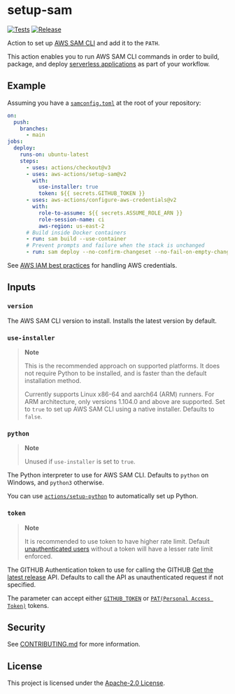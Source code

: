 # setup-sam

[![Tests](https://github.com/aws-actions/setup-sam/actions/workflows/test.yml/badge.svg)](https://github.com/aws-actions/setup-sam/actions/workflows/test.yml)
[![Release](https://github.com/aws-actions/setup-sam/actions/workflows/release.yml/badge.svg)](https://github.com/aws-actions/setup-sam/actions/workflows/release.yml)

Action to set up [AWS SAM CLI](https://docs.aws.amazon.com/serverless-application-model/latest/developerguide/serverless-sam-reference.html#serverless-sam-cli) and add it to the `PATH`.

This action enables you to run AWS SAM CLI commands in order to build, package, and deploy [serverless applications](https://docs.aws.amazon.com/serverless-application-model/latest/developerguide/what-is-sam.html) as part of your workflow.

## Example

Assuming you have a [`samconfig.toml`](https://docs.aws.amazon.com/serverless-application-model/latest/developerguide/serverless-sam-cli-config.html) at the root of your repository:

```yaml
on:
  push:
    branches:
      - main
jobs:
  deploy:
    runs-on: ubuntu-latest
    steps:
      - uses: actions/checkout@v3
      - uses: aws-actions/setup-sam@v2
        with:
          use-installer: true
          token: ${{ secrets.GITHUB_TOKEN }}
      - uses: aws-actions/configure-aws-credentials@v2
        with:
          role-to-assume: ${{ secrets.ASSUME_ROLE_ARN }}
          role-session-name: ci
          aws-region: us-east-2
      # Build inside Docker containers
      - run: sam build --use-container
      # Prevent prompts and failure when the stack is unchanged
      - run: sam deploy --no-confirm-changeset --no-fail-on-empty-changeset
```

See [AWS IAM best practices](https://docs.aws.amazon.com/IAM/latest/UserGuide/best-practices.html) for handling AWS credentials.

## Inputs

### `version`

The AWS SAM CLI version to install. Installs the latest version by default.

### `use-installer`

> **Note**
>
> This is the recommended approach on supported platforms. It does not require Python to be installed, and is faster than the default installation method.
>
> Currently supports Linux x86-64 and aarch64 (ARM) runners. For ARM architecture, only versions 1.104.0 and above are supported.
> Set to `true` to set up AWS SAM CLI using a native installer. Defaults to `false`.

### `python`

> **Note**
>
> Unused if `use-installer` is set to `true`.

The Python interpreter to use for AWS SAM CLI. Defaults to `python` on Windows, and `python3` otherwise.

You can use [`actions/setup-python`](https://github.com/actions/setup-python) to automatically set up Python.

### `token`

> **Note**
>
> It is recommended to use token to have higher rate limit. Default [unauthenticated users](https://docs.github.com/en/rest/using-the-rest-api/rate-limits-for-the-rest-api?apiVersion=2022-11-28#primary-rate-limit-for-unauthenticated-users) without a token will have a lesser rate limit enforced.

The GITHUB Authentication token to use for calling the GITHUB [Get the latest release](https://docs.github.com/en/rest/releases/releases?apiVersion=2022-11-28#get-the-latest-release) API. Defaults to call the API as unauthenticated request if not specified.

The parameter can accept either [`GITHUB_TOKEN`](https://docs.github.com/en/actions/security-guides/automatic-token-authentication) or [`PAT(Personal Access Token)`](https://docs.github.com/en/authentication/keeping-your-account-and-data-secure/managing-your-personal-access-tokens) tokens.

## Security

See [CONTRIBUTING.md](CONTRIBUTING.md#security-disclosures) for more information.

## License

This project is licensed under the [Apache-2.0 License](LICENSE).
